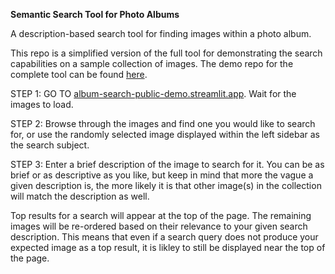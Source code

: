 **Semantic Search Tool for Photo Albums**

A description-based search tool for finding images within a photo album.

This repo is a simplified version of the full tool for demonstrating the search capabilities on a sample collection of images. The demo repo for the complete tool can be found [here](https://github.com/cade-hutch/image_finder_demo).

STEP 1:
GO TO [album-search-public-demo.streamlit.app](). Wait for the images to load.

STEP 2:
Browse through the images and find one you would like to search for, or use the randomly selected image displayed within the left sidebar as the search subject.

STEP 3:
Enter a brief description of the image to search for it. You can be as brief or as descriptive as you like, but keep in mind that more the vague a given description is, the more likely it is that other image(s) in the collection will match the description as well.

Top results for a search will appear at the top of the page. The remaining images will be re-ordered based on their relevance to your given search description. This means that even if a search query does not produce your expected image as a top result, it is likley to still be displayed near the top of the page.
